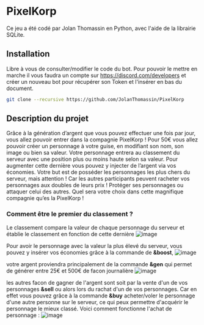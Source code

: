 # PixelKorp

Ce jeu a été codé par Jolan Thomassin en Python, avec l'aide de la librairie SQLite.

## Installation

Libre à vous de consulter/modifier le code du bot. Pour pouvoir le mettre en marche il vous faudra un compte sur https://discord.com/developers et créer un nouveau bot pour récupérer son Token et l'insérer en bas du document.

```bash
git clone --recursive https://github.com/JolanThomassin/PixelKorp
```

## Description du projet

Grâce à la génération d’argent que vous pouvez effectuer une fois par jour, vous allez pouvoir entrer dans la compagnie PixelKorp ! Pour 50€ vous allez pouvoir créer un personnage à votre guise, en modifiant son nom, son image ou bien sa valeur. Votre personnage entrera au classement du serveur avec une position plus ou moins haute selon sa valeur. Pour augmenter cette dernière vous pouvez y injecter de l’argent via vos économies. Votre but est de posséder les personnages les plus chers du serveur, mais attention ! Car les autres participants peuvent racheter vos personnages aux doubles de leurs prix ! Protéger ses personnages ou attaquer celui des autres. Quel sera votre choix dans cette magnifique compagnie qu’es la PixelKorp !

### Comment être le premier du classement ?

Le classement compare la valeur de chaque personnage du serveur et établie le classement en fonction de cette dernière
![image](https://user-images.githubusercontent.com/98430140/176571937-39182595-ebda-4ac4-b99c-0050d31c4ae7.png)

Pour avoir le personnage avec la valeur la plus élevé du serveur, vous pouvez y insérer vos économies grâce à la commande de **&boost**, 
![image](https://user-images.githubusercontent.com/98430140/176572441-32277af0-9525-4a2a-8b67-35e334d0dd45.png)

votre argent proviendra principalement de la commande **&gen** qui permet de générer entre 25€ et 500€ de facon journalière
![image](https://user-images.githubusercontent.com/98430140/176572312-01aa36c3-3a11-4848-aeea-4e51cf6e8825.png)

les autres facon de gagner de l'argent sont soit par la vente d'un de vos personnages **&sell** ou alors lors du rachat d'un de vos personnages. Car en effet vous pouvez grâce à la commande **&buy** acheter/voler le personnage d'une autre personne sur le serveur, ce qui peux permettre d'acquérir le personnage le mieux classé. Voici comment fonctionne l'achat de personnage :
![image](https://user-images.githubusercontent.com/98430140/176574579-134c5c71-d6cc-48c3-83f3-5bd8264f8a04.png)
